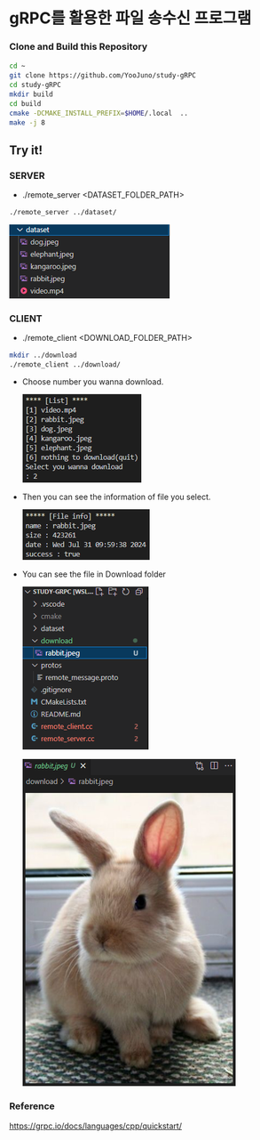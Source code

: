 # gRPC를 활용한 파일 송수신 프로그램

### Clone and Build this Repository

```bash
cd ~
git clone https://github.com/YooJuno/study-gRPC
cd study-gRPC
mkdir build
cd build
cmake -DCMAKE_INSTALL_PREFIX=$HOME/.local  ..
make -j 8
```

## **Try it!**

### SERVER

- ./remote_server  <DATASET_FOLDER_PATH>

```bash
./remote_server ../dataset/
```


![Untitled](images/Untitled%207.png)

### CLIENT

- ./remote_client <DOWNLOAD_FOLDER_PATH>
```bash
mkdir ../download
./remote_client ../download/
```
    
- Choose number you wanna download.
    
    ![Untitled](images/Untitled%202.png)
    

- Then you can see the information of file you select.
    
    ![Untitled](images/Untitled%203.png)
    

- You can see the file in Download folder
    
    ![Untitled](images/Untitled%205.png)
    
    ![Untitled](images/Untitled%206.png)
    

### Reference

https://grpc.io/docs/languages/cpp/quickstart/
